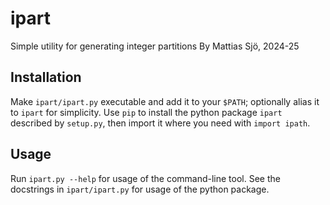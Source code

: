 # ipart
Simple utility for generating integer partitions
By Mattias Sjö, 2024-25

## Installation

Make `ipart/ipart.py` executable and add it to your `$PATH`; optionally alias it to `ipart` for simplicity.
Use `pip` to install the python package `ipart` described by `setup.py`, then import it where you need with `import ipath`.

## Usage

Run `ipart.py --help` for usage of the command-line tool.
See the docstrings in `ipart/ipart.py` for usage of the python package.
